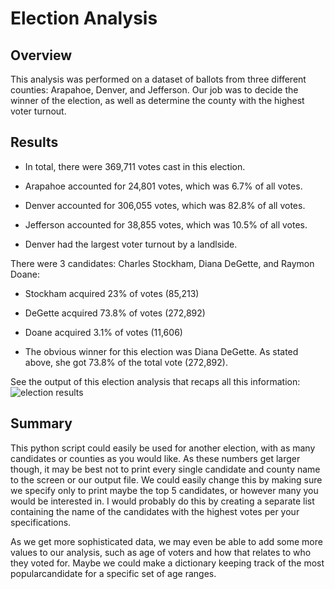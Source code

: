 # Election Analysis

## Overview
This analysis was performed on a dataset of ballots from three different counties:
Arapahoe, Denver, and Jefferson. 
Our job was to decide the winner of the election, as well as determine the county
with the highest voter turnout.

## Results

* In total, there were 369,711 votes cast in this election. 

* Arapahoe accounted for 24,801 votes, which was 6.7% of all votes.
* Denver accounted for 306,055 votes, which was 82.8% of all votes.
* Jefferson accounted for 38,855 votes, which was 10.5% of all votes.

* Denver had the largest voter turnout by a landlside. 

There were 3 candidates: Charles Stockham, Diana DeGette, and Raymon Doane:
* Stockham acquired 23% of votes (85,213)
* DeGette acquired 73.8% of votes (272,892)
* Doane acquired 3.1% of votes (11,606)

* The obvious winner for this election was Diana DeGette. As stated above, she got
73.8% of the total vote (272,892).

See the output of this election analysis that recaps all this information:
![election results](https://github.com/KW0114/election-analysis/blob/68e3ac155e204d95ad0e2bcd59020a86fcadbfed/Resources/Election%20Results%20Snapshot.png)

## Summary
This python script could easily be used for another election, with as many candidates or counties 
as you would like. As these numbers get larger though, it may be best not to print every single candidate 
and county name to the screen or our output file. We could easily change this by making sure we specify only to 
print maybe the top 5 candidates, or however many you would be interested in. I would probably do this by 
creating a separate list containing the name of the candidates with the highest votes per your specifications. 

As we get more sophisticated data, we may even be able to add some more values to our analysis, 
such as age of voters and how that relates to who they voted for. Maybe we could make a dictionary 
keeping track of the most popularcandidate for a specific set of age ranges. 
